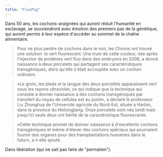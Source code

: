 ```yaml
---
title: "FluoPig"
---
```


Dans 50 ans, les cochons-araignées qui auront réduit l'humanité en esclavage,
se souviendront avec émotion des premiers pas de la génétique, qui auront
permis à leur espèce d'accéder au sommet de la chaîne alimentaire.

> Pour ne plus perdre de cochons dans le noir, les Chinois ont trouvé une
solution: le vert fluorescent. Une truie de cette couleur, née après
l'injection de protéines vert fluo dans des embryons en 2006, a donné
naissance à deux porcelets qui partagent ses caractéristiques transgéniques,
alors qu'elle s'était accouplée avec un cochon ordinaire.

>

> «Le groin, les pieds et la langue des deux porcelets apparaissent vert sous
les rayons ultraviolet, ce qui indique que la technique qui consiste à donner
naissance à des cochons transgéniques par transfert du noyau de cellules est
au point», a déclaré le professeur Liu Zhonghua de l'Université agricole du
Nord-Est, située à Harbin, dans la province du Heilongjiang. Onze porcelets
sont nés lundi mais jusqu'ici seuls deux ont hérité de la caractéristique
fluorescente.

>

> «Cette technique promet de donner naissance à d'excellents cochons
transgéniques et même d'élever des cochons spéciaux qui pourraient fournir des
organes pour des transplantations humaines dans le futur», a-t-elle ajouté.

Dans libération (qui ne sait pas faire de "permalien").

